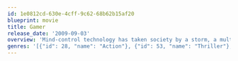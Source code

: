 ```yaml
---
id: 1e0812cd-630e-4cff-9c62-68b62b15af20
blueprint: movie
title: Gamer
release_date: '2009-09-03'
overview: 'Mind-control technology has taken society by a storm, a multiplayer on-line game called "Slayers" allows players to control human prisoners in mass-scale. Simon (Lerman) controls Kable (Butler), the online champion of the game. Kable''s ultimate challenge becomes regaining his identity and independence by defeating the game''s mastermind (Hall).'
genres: '[{"id": 28, "name": "Action"}, {"id": 53, "name": "Thriller"}, {"id": 878, "name": "Science Fiction"}]'
---
```

